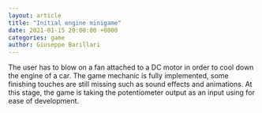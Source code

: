 ```yaml
---  
layout: article  
title: "Initial engine minigame"  
date: 2021-01-15 20:00:00 +0000  
categories: game
author: Giuseppe Barillari  
---  
```


The user has to blow on a fan attached to a DC motor in order to cool down the engine of a car. The game mechanic is fully implemented, some finishing touches are still missing such as sound effects and animations. At this stage, the game is taking the potentiometer output as an input using for ease of development.
